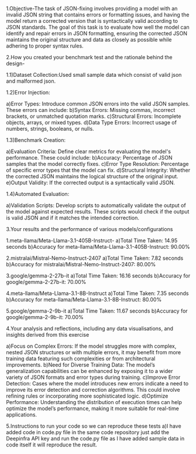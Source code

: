 1.Objective-The task of JSON-fixing involves providing a model with an invalid JSON string that contains errors or formatting issues, and having the model return a corrected version that is syntactically valid according to JSON standards. The goal of this task is to evaluate how well the model can identify and repair errors in JSON formatting, ensuring the corrected JSON maintains the original structure and data as closely as possible while adhering to proper syntax rules.

2.How you created your benchmark test and the rationale behind the design-

1.1)Dataset Collection:Used small sample data which consist of valid json and malformed json.

1.2)Error Injection:

  a)Error Types: Introduce common JSON errors into the valid JSON samples. These errors can include:
  b)Syntax Errors: Missing commas, incorrect brackets, or unmatched quotation marks.
  c)Structural Errors: Incomplete objects, arrays, or mixed types.
  d)Data Type Errors: Incorrect usage of numbers, strings, booleans, or nulls.

1.3)Benchmark Creation:

  a)Evaluation Criteria: Define clear metrics for evaluating the model's performance. These could include:
  b)Accuracy: Percentage of JSON samples that the model correctly fixes.
  c)Error Type Resolution: Percentage of specific error types that the model can fix.
  d)Structural Integrity: Whether the corrected JSON maintains the logical structure of the original input.
  e)Output Validity: If the corrected output is a syntactically valid JSON.

1.4)Automated Evaluation:

  a)Validation Scripts: Develop scripts to automatically validate the output of the model against expected results. These scripts would check if the output is valid JSON and if it matches the intended correction.

3.Your results and the performance of various models/configurations

1.meta-llama/Meta-Llama-3.1-405B-Instruct-
  a)Total Time Taken: 14.95 seconds
  b)Accuracy for meta-llama/Meta-Llama-3.1-405B-Instruct: 90.00%

2.mistralai/Mistral-Nemo-Instruct-2407
  a)Total Time Taken: 7.82 seconds
  b)Accuracy for mistralai/Mistral-Nemo-Instruct-2407: 80.00%

3.google/gemma-2-27b-it
  a)Total Time Taken: 16.16 seconds
  b)Accuracy for google/gemma-2-27b-it: 70.00%

4.meta-llama/Meta-Llama-3.1-8B-Instruct
  a)Total Time Taken: 7.35 seconds
  b)Accuracy for meta-llama/Meta-Llama-3.1-8B-Instruct: 80.00%

5.google/gemma-2-9b-it
  a)Total Time Taken: 11.67 seconds
  b)Accuracy for google/gemma-2-9b-it: 70.00%

4.Your analysis and reflections, including any data visualisations, and insights derived from this exercise

  a)Focus on Complex Errors: If the model struggles more with complex, nested JSON structures or with multiple errors, it may benefit from more training data featuring such complexities or from architectural improvements.
  b)Need for Diverse Training Data: The model’s generalization capabilities can be enhanced by exposing it to a wider variety of JSON formats and error types during training.
  c)Improve Error Detection: Cases where the model introduces new errors indicate a need to improve its error detection and correction algorithms. This could involve refining rules or incorporating more sophisticated logic.
  d)Optimize Performance: Understanding the distribution of execution times can help optimize the model’s performance, making it more suitable for real-time applications.

5.Instructions to run your code so we can reproduce these tests
  a)I have added code in code.py file in the same code repository just add the Deepinfra API key and run the code.py file as I have added sample data in code itself it will reproduce the result.





